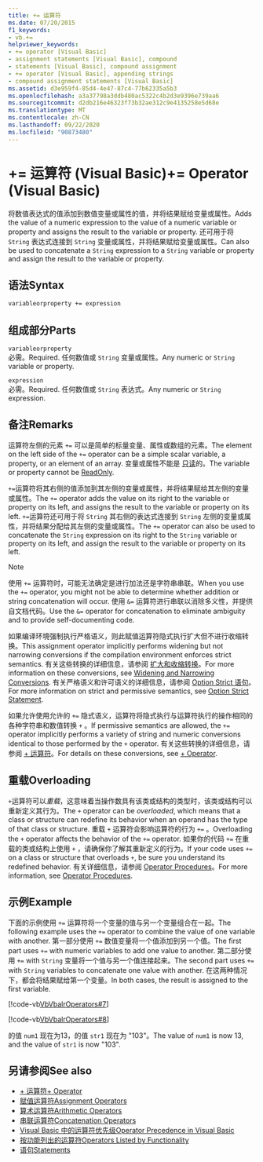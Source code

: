 ```yaml
---
title: += 运算符
ms.date: 07/20/2015
f1_keywords:
- vb.+=
helpviewer_keywords:
- += operator [Visual Basic]
- assignment statements [Visual Basic], compound
- statements [Visual Basic], compound assignment
- += operator [Visual Basic], appending strings
- compound assignment statements [Visual Basic]
ms.assetid: d3e959f4-85d4-4e47-87c4-77b62335a5b3
ms.openlocfilehash: a3a37798a3ddb480ac5322c4b2d3e9396e739aa6
ms.sourcegitcommit: d2db216e46323f73b32ae312c9e4135258e5d68e
ms.translationtype: MT
ms.contentlocale: zh-CN
ms.lasthandoff: 09/22/2020
ms.locfileid: "90873480"
---
```

# <a name="-operator-visual-basic"></a><span data-ttu-id="5df2b-102">+= 运算符 (Visual Basic)</span><span class="sxs-lookup"><span data-stu-id="5df2b-102">+= Operator (Visual Basic)</span></span>

<span data-ttu-id="5df2b-103">将数值表达式的值添加到数值变量或属性的值，并将结果赋给变量或属性。</span><span class="sxs-lookup"><span data-stu-id="5df2b-103">Adds the value of a numeric expression to the value of a numeric variable or property and assigns the result to the variable or property.</span></span> <span data-ttu-id="5df2b-104">还可用于将 `String` 表达式连接到 `String` 变量或属性，并将结果赋给变量或属性。</span><span class="sxs-lookup"><span data-stu-id="5df2b-104">Can also be used to concatenate a `String` expression to a `String` variable or property and assign the result to the variable or property.</span></span>  
  
## <a name="syntax"></a><span data-ttu-id="5df2b-105">语法</span><span class="sxs-lookup"><span data-stu-id="5df2b-105">Syntax</span></span>  
  
```vb  
variableorproperty += expression  
```  
  
## <a name="parts"></a><span data-ttu-id="5df2b-106">组成部分</span><span class="sxs-lookup"><span data-stu-id="5df2b-106">Parts</span></span>  

 `variableorproperty`  
 <span data-ttu-id="5df2b-107">必需。</span><span class="sxs-lookup"><span data-stu-id="5df2b-107">Required.</span></span> <span data-ttu-id="5df2b-108">任何数值或 `String` 变量或属性。</span><span class="sxs-lookup"><span data-stu-id="5df2b-108">Any numeric or `String` variable or property.</span></span>  
  
 `expression`  
 <span data-ttu-id="5df2b-109">必需。</span><span class="sxs-lookup"><span data-stu-id="5df2b-109">Required.</span></span> <span data-ttu-id="5df2b-110">任何数值或 `String` 表达式。</span><span class="sxs-lookup"><span data-stu-id="5df2b-110">Any numeric or `String` expression.</span></span>  
  
## <a name="remarks"></a><span data-ttu-id="5df2b-111">备注</span><span class="sxs-lookup"><span data-stu-id="5df2b-111">Remarks</span></span>  

 <span data-ttu-id="5df2b-112">运算符左侧的元素 `+=` 可以是简单的标量变量、属性或数组的元素。</span><span class="sxs-lookup"><span data-stu-id="5df2b-112">The element on the left side of the `+=` operator can be a simple scalar variable, a property, or an element of an array.</span></span> <span data-ttu-id="5df2b-113">变量或属性不能是 [只读](../modifiers/readonly.md)的。</span><span class="sxs-lookup"><span data-stu-id="5df2b-113">The variable or property cannot be [ReadOnly](../modifiers/readonly.md).</span></span>  
  
 <span data-ttu-id="5df2b-114">`+=`运算符将其右侧的值添加到其左侧的变量或属性，并将结果赋给其左侧的变量或属性。</span><span class="sxs-lookup"><span data-stu-id="5df2b-114">The `+=` operator adds the value on its right to the variable or property on its left, and assigns the result to the variable or property on its left.</span></span> <span data-ttu-id="5df2b-115">`+=`运算符还可用于将 `String` 其右侧的表达式连接到 `String` 左侧的变量或属性，并将结果分配给其左侧的变量或属性。</span><span class="sxs-lookup"><span data-stu-id="5df2b-115">The `+=` operator can also be used to concatenate the `String` expression on its right to the `String` variable or property on its left, and assign the result to the variable or property on its left.</span></span>  
  
> [!NOTE]
> <span data-ttu-id="5df2b-116">使用 `+=` 运算符时，可能无法确定是进行加法还是字符串串联。</span><span class="sxs-lookup"><span data-stu-id="5df2b-116">When you use the `+=` operator, you might not be able to determine whether addition or string concatenation will occur.</span></span> <span data-ttu-id="5df2b-117">使用 `&=` 运算符进行串联以消除多义性，并提供自文档代码。</span><span class="sxs-lookup"><span data-stu-id="5df2b-117">Use the `&=` operator for concatenation to eliminate ambiguity and to provide self-documenting code.</span></span>  
  
 <span data-ttu-id="5df2b-118">如果编译环境强制执行严格语义，则此赋值运算符隐式执行扩大但不进行收缩转换。</span><span class="sxs-lookup"><span data-stu-id="5df2b-118">This assignment operator implicitly performs widening but not narrowing conversions if the compilation environment enforces strict semantics.</span></span> <span data-ttu-id="5df2b-119">有关这些转换的详细信息，请参阅 [扩大和收缩转换](../../programming-guide/language-features/data-types/widening-and-narrowing-conversions.md)。</span><span class="sxs-lookup"><span data-stu-id="5df2b-119">For more information on these conversions, see [Widening and Narrowing Conversions](../../programming-guide/language-features/data-types/widening-and-narrowing-conversions.md).</span></span> <span data-ttu-id="5df2b-120">有关严格语义和许可语义的详细信息，请参阅 [Option Strict 语句](../statements/option-strict-statement.md)。</span><span class="sxs-lookup"><span data-stu-id="5df2b-120">For more information on strict and permissive semantics, see [Option Strict Statement](../statements/option-strict-statement.md).</span></span>  
  
 <span data-ttu-id="5df2b-121">如果允许使用允许的 `+=` 隐式语义，运算符将隐式执行与运算符执行的操作相同的各种字符串和数值转换 `+` 。</span><span class="sxs-lookup"><span data-stu-id="5df2b-121">If permissive semantics are allowed, the `+=` operator implicitly performs a variety of string and numeric conversions identical to those performed by the `+` operator.</span></span> <span data-ttu-id="5df2b-122">有关这些转换的详细信息，请参阅 [+ 运算符](addition-operator.md)。</span><span class="sxs-lookup"><span data-stu-id="5df2b-122">For details on these conversions, see [+ Operator](addition-operator.md).</span></span>  
  
## <a name="overloading"></a><span data-ttu-id="5df2b-123">重载</span><span class="sxs-lookup"><span data-stu-id="5df2b-123">Overloading</span></span>  

 <span data-ttu-id="5df2b-124">`+`运算符可以*重载*，这意味着当操作数具有该类或结构的类型时，该类或结构可以重新定义其行为。</span><span class="sxs-lookup"><span data-stu-id="5df2b-124">The `+` operator can be *overloaded*, which means that a class or structure can redefine its behavior when an operand has the type of that class or structure.</span></span> <span data-ttu-id="5df2b-125">重载 `+` 运算符会影响运算符的行为 `+=` 。</span><span class="sxs-lookup"><span data-stu-id="5df2b-125">Overloading the `+` operator affects the behavior of the `+=` operator.</span></span> <span data-ttu-id="5df2b-126">如果你的代码 `+=` 在重载的类或结构上使用 `+` ，请确保你了解其重新定义的行为。</span><span class="sxs-lookup"><span data-stu-id="5df2b-126">If your code uses `+=` on a class or structure that overloads `+`, be sure you understand its redefined behavior.</span></span> <span data-ttu-id="5df2b-127">有关详细信息，请参阅 [Operator Procedures](../../programming-guide/language-features/procedures/operator-procedures.md)。</span><span class="sxs-lookup"><span data-stu-id="5df2b-127">For more information, see [Operator Procedures](../../programming-guide/language-features/procedures/operator-procedures.md).</span></span>  
  
## <a name="example"></a><span data-ttu-id="5df2b-128">示例</span><span class="sxs-lookup"><span data-stu-id="5df2b-128">Example</span></span>  

 <span data-ttu-id="5df2b-129">下面的示例使用 `+=` 运算符将一个变量的值与另一个变量组合在一起。</span><span class="sxs-lookup"><span data-stu-id="5df2b-129">The following example uses the `+=` operator to combine the value of one variable with another.</span></span> <span data-ttu-id="5df2b-130">第一部分使用 `+=` 数值变量将一个值添加到另一个值。</span><span class="sxs-lookup"><span data-stu-id="5df2b-130">The first part uses `+=` with numeric variables to add one value to another.</span></span> <span data-ttu-id="5df2b-131">第二部分使用 `+=` with `String` 变量将一个值与另一个值连接起来。</span><span class="sxs-lookup"><span data-stu-id="5df2b-131">The second part uses `+=` with `String` variables to concatenate one value with another.</span></span> <span data-ttu-id="5df2b-132">在这两种情况下，都会将结果赋给第一个变量。</span><span class="sxs-lookup"><span data-stu-id="5df2b-132">In both cases, the result is assigned to the first variable.</span></span>  
  
 [!code-vb[VbVbalrOperators#7](~/samples/snippets/visualbasic/VS_Snippets_VBCSharp/VbVbalrOperators/VB/Class1.vb#7)]  
  
 [!code-vb[VbVbalrOperators#8](~/samples/snippets/visualbasic/VS_Snippets_VBCSharp/VbVbalrOperators/VB/Class1.vb#8)]  
  
 <span data-ttu-id="5df2b-133">的值 `num1` 现在为13，的值 `str1` 现在为 "103"。</span><span class="sxs-lookup"><span data-stu-id="5df2b-133">The value of `num1` is now 13, and the value of `str1` is now "103".</span></span>  
  
## <a name="see-also"></a><span data-ttu-id="5df2b-134">另请参阅</span><span class="sxs-lookup"><span data-stu-id="5df2b-134">See also</span></span>

- [<span data-ttu-id="5df2b-135">+ 运算符</span><span class="sxs-lookup"><span data-stu-id="5df2b-135">+ Operator</span></span>](addition-operator.md)
- [<span data-ttu-id="5df2b-136">赋值运算符</span><span class="sxs-lookup"><span data-stu-id="5df2b-136">Assignment Operators</span></span>](assignment-operators.md)
- [<span data-ttu-id="5df2b-137">算术运算符</span><span class="sxs-lookup"><span data-stu-id="5df2b-137">Arithmetic Operators</span></span>](arithmetic-operators.md)
- [<span data-ttu-id="5df2b-138">串联运算符</span><span class="sxs-lookup"><span data-stu-id="5df2b-138">Concatenation Operators</span></span>](concatenation-operators.md)
- [<span data-ttu-id="5df2b-139">Visual Basic 中的运算符优先级</span><span class="sxs-lookup"><span data-stu-id="5df2b-139">Operator Precedence in Visual Basic</span></span>](operator-precedence.md)
- [<span data-ttu-id="5df2b-140">按功能列出的运算符</span><span class="sxs-lookup"><span data-stu-id="5df2b-140">Operators Listed by Functionality</span></span>](operators-listed-by-functionality.md)
- [<span data-ttu-id="5df2b-141">语句</span><span class="sxs-lookup"><span data-stu-id="5df2b-141">Statements</span></span>](../../programming-guide/language-features/statements.md)
